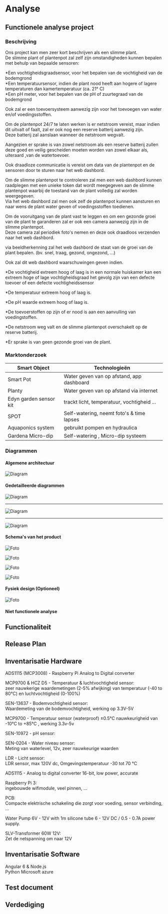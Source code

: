 # Analyse

## Functionele analyse project 

### Beschrijving

Ons project kan men zeer kort beschrijven als een slimme plant.  
De slimme plant of plantenpot zal zelf zijn omstandigheden kunnen bepalen met behulp van bepaalde sensoren:  

*Een vochtigheidsgraadsensor, voor het bepalen van de vochtigheid van de bodemgrond  
*Een temperatuursensor, indien de plant nood heeft aan hogere of lagere temperaturen dan kamertemperatuur (ca. 21° C)  
*Een pH meter, voor het bepalen van de pH of zuurtegraad van de bodemgrond  

Ook zal er een toevoersysteem aanwezig zijn voor het toevoegen van water en/of voedingsstoffen.  

Om de plantenpot 24/7 te laten werken is er netstroom vereist, maar indien dit uitvalt of faalt, zal er ook nog een reserve batterij aanwezig zijn.  
Deze batterij zal aanslaan wanneer de netstroom wegvalt.  

Aangezien er sprake is van zowel netstroom als een reserve batterij zullen deze goed en veilig gescheiden moeten worden van zowel elkaar als, uiteraard ,van de watertoevoer.  

Ook draadloze communicatie is vereist om data van de plantenpot en de sensoren door te sturen naar het web dashbord.  

Om de slimme plantenpot te controleren zal men een web dashbord kunnen raadplegen met een unieke token dat wordt meegegeven aan de slimme plantenpot waarbij de toestand van de plant volledig zal worden weergegeven.  
Via het web dashbord zal men ook zelf de plantenpot kunnen aansturen en naar wens de plant water geven of voedingsstoffen toedienen.  

Om de vooruitgang van de plant vast te leggen en om een gezonde groei van de plant te garanderen zal er ook een camera aanwezig zijn in de slimme plantenpot.  
Deze camera zal periodiek foto's nemen en deze ook draadloos verzenden naar het web dashbord.  

via beeldherkenning zal het web dashbord de staat van de groei van de plant bepalen. (bv. snel, traag, gezond, ongezond, ...)  


Ook zal dit web dashbord waarschuwingen geven indien.  

*De vochtigheid extreem hoog of laag is
in een normale huiskamer kan een extreem hoge of lage vochtigheidsgraad het gevolg zijn van een defecte toevoer of een defecte vochtigheidssensor

*De temperatuur extreem hoog of laag is.

*De pH waarde extreem hoog of laag is.

*De toevoerstoffen op zijn of er nood is aan een aanvulling van voedingstoffen.

*De netstroom weg valt en de slimme plantenpot overschakelt op de reserve batterij.

*Er sprake is van geen gezonde groei van de plant.


### Marktonderzoek 

| Smart Object           | Technologieën                              |
|------------------------|--------------------------------------------|
| Smart Pot              | Water geven van op afstand, app dashboard  |
| Planty                 | Water geven van op afstand via internet    |
| Edyn garden sensor kit | trackt licht, temperatuur, vochtigheid ... |
| SPOT                   | Self-watering, neemt foto's & time lapses  |
| Aquaponics system      | gebruikt pompen en hydraulica              |
| Gardena Micro-dip      | Self-watering , Micro-dip systeem          |

### Diagrammen

#### Algemene architectuur
![Diagram](/doc/img/Algemene_A2.PNG)  

#### Gedetailleerde diagrammen
![Diagram](/doc/img/DiagramHardwareUpdate.png)  
  
---  
  
![Diagram](/doc/img/diagram2.png)  
  
---
  
![Diagram](/doc/img/EntityRelationshipDiagram.jpeg)
#### Schema's van het product

![Foto](/doc/img/foto_schema.PNG) 

![Foto](/doc/img/PCB_generalcircuit_pinout.png) 

![Foto](/doc/img/Foto_backup.PNG) 

![Foto](/doc/img/PCB_backupcircuit_pinout.png) 


#### Fysiek design (Optioneel)
![Foto](/doc/img/constructie.PNG)

#### Niet functionele analyse 

## Functionaliteit

## Release Plan 

## Inventarisatie Hardware 

ADS1115 (MCP3008) - Raspberry Pi Analog to Digital converter  

MCP9700 & HCZ D5 - Temperatuur & luchtvochtigheid sensor:  
zeer nauwkerige waardemetingen (2-5% afwijking) van temperatuur (-40 to 80°C) en luchtvochtigheid (0-100%)  
  
SEN-13637 - Bodemvochtigheid sensor:  
Waardemeting van de bodemvochtigheid, werking op 3.3V-5V 

MCP9700 - Temperatuur sensor (waterproof)
±0.5°C nauwkeurigheid van -10°C to +85°C , werking 3.3v-5v
  
SEN-10972 - pH sensor:  

SEN-0204 - Water niveau sensor:  
Meting van waterlevel, 12v, zeer nauwkeurige waarden
  
LDR - Licht sensor:  
LDR sensor, max 120V dc, Omgevingstemperatuur -30 tot 70 °C  

ADS1115 - Analog to digital converter
16-bit, low power, accurate
  
Raspberry Pi 3:  
ingebouwde wifimodule, veel pinnen, ...  
  
PCB:  
Compacte elektrische schakeling die zorgt voor voeding, sensor verbinding, ...    
  
Water Pump 6V - 12V with 1m silicone tube
6 - 12V DC / 0.5 - 0.7A power supply.
  
SLV-Transformer 60W 12V:  
Zet de netspanning om naar 12V  
  
## Inventarisatie Software 

Angular 6 & Node.js  
Python
Microsoft azure

## Test document

## Verdediging
